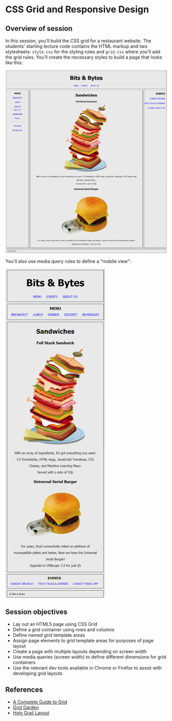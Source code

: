 # CSS Grid and Responsive Design

## Overview of session

In this session, you'll build the CSS grid for a restaurant website. The students' starting lecture code contains the HTML markup and two stylesheets: `style.css` for the styling rules and `grid.css` where you'll add the grid rules. You'll create the necessary styles to build a page that looks like this:

![Restaurant Page](./restaurant.png)

You'll also use media query rules to define a "mobile view":

![Restaurant Page - Mobile](./restaurant-mobile.png)

## Session objectives

- Lay out an HTML5 page using CSS Grid
- Define a grid container using rows and columns
- Define named grid template areas
- Assign page elements to grid template areas for purposes of page layout
- Create a page with multiple layouts depending on screen width
- Use media queries (screen width) to define different dimensions for grid containers
- Use the relevant dev tools available in Chrome or Firefox to assist with developing grid layouts

## References

- [A Complete Guide to Grid](https://css-tricks.com/snippets/css/complete-guide-grid/)
- [Grid Garden](http://cssgridgarden.com/)
- [Holy Grail Layout](https://alligator.io/css/css-grid-holy-grail-layout/)
